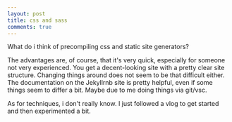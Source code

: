 ```yaml
---
layout: post
title: css and sass
comments: true
---
```


What do i think of precompiling css and static site generators?

The advantages are, of course, that it's very quick, especially for someone not very experienced.
You get a decent-looking site with a pretty clear site structure. Changing things around
does not seem to be that difficult either. The documentation on the Jekyllrnb site is pretty helpful,
even if some things seem to differ a bit. Maybe due to me doing things via git/vsc. 

As for techniques, i don't really know. I just followed a vlog to get started and then experimented a bit. 
